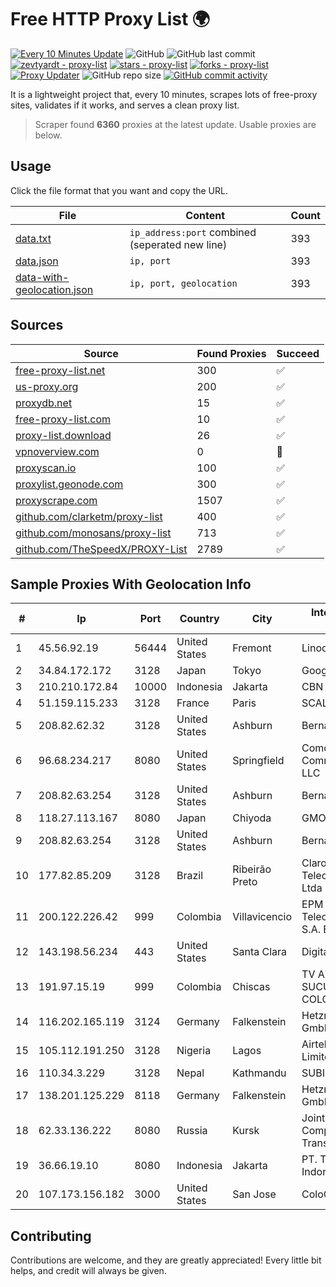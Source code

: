 
# Free HTTP Proxy List 🌍

[![Every 10 Minutes Update](https://github.com/mertguvencli/http-proxy-list/actions/workflows/main.yml/badge.svg?branch=main)](https://github.com/mertguvencli/http-proxy-list/actions/workflows/main.yml)
![GitHub](https://img.shields.io/github/license/mertguvencli/http-proxy-list)
![GitHub last commit](https://img.shields.io/github/last-commit/mertguvencli/http-proxy-list)
[![zevtyardt - proxy-list](https://img.shields.io/static/v1?label=zevtyardt&message=proxy-list&color=blue&logo=github)](https://github.com/zevtyardt/proxy-list "Go to GitHub repo")
[![stars - proxy-list](https://img.shields.io/github/stars/zevtyardt/proxy-list?style=social)](https://github.com/zevtyardt/proxy-list)
[![forks - proxy-list](https://img.shields.io/github/forks/zevtyardt/proxy-list?style=social)](https://github.com/zevtyardt/proxy-list)
[![Proxy Updater](https://github.com/zevtyardt/proxy-list/workflows/Proxy%20Updater/badge.svg)](https://github.com/zevtyardt/proxy-list/actions?query=workflow:"Proxy+Updater")
![GitHub repo size](https://img.shields.io/github/repo-size/zevtyardt/proxy-list)
[![GitHub commit activity](https://img.shields.io/github/commit-activity/m/zevtyardt/proxy-list?logo=commits)](https://github.com/zevtyardt/proxy-list/commits/main)

It is a lightweight project that, every 10 minutes, scrapes lots of free-proxy sites, validates if it works, and serves a clean proxy list.

> Scraper found **6360** proxies at the latest update. Usable proxies are below.

## Usage

Click the file format that you want and copy the URL.

|File|Content|Count|
|----|-------|-----|
|[data.txt](https://raw.githubusercontent.com/mertguvencli/http-proxy-list/main/proxy-list/data.txt)|`ip_address:port` combined (seperated new line)|393|
|[data.json](https://raw.githubusercontent.com/mertguvencli/http-proxy-list/main/proxy-list/data.json)|`ip, port`|393|
|[data-with-geolocation.json](https://raw.githubusercontent.com/mertguvencli/http-proxy-list/main/proxy-list/data-with-geolocation.json)|`ip, port, geolocation`|393|

## Sources

|Source|Found Proxies|Succeed|
|------|-------------|-------|
|[free-proxy-list.net](https://free-proxy-list.net)|300|✅|
|[us-proxy.org](https://www.us-proxy.org)|200|✅|
|[proxydb.net](http://proxydb.net)|15|✅|
|[free-proxy-list.com](https://free-proxy-list.com/?page=&port=&type%5B%5D=http&type%5B%5D=https&up_time=0&search=Search)|10|✅|
|[proxy-list.download](https://www.proxy-list.download/HTTP)|26|✅|
|[vpnoverview.com](https://vpnoverview.com/privacy/anonymous-browsing/free-proxy-servers)|0|🚫|
|[proxyscan.io](https://www.proxyscan.io)|100|✅|
|[proxylist.geonode.com](https://proxylist.geonode.com/api/proxy-list?limit=300&page=1&sort_by=lastChecked&sort_type=desc&protocols=http,https)|300|✅|
|[proxyscrape.com](https://api.proxyscrape.com/v2/?request=displayproxies&protocol=http&timeout=10000&country=all&ssl=all&anonymity=all)|1507|✅|
|[github.com/clarketm/proxy-list](https://raw.githubusercontent.com/clarketm/proxy-list/master/proxy-list-raw.txt)|400|✅|
|[github.com/monosans/proxy-list](https://raw.githubusercontent.com/monosans/proxy-list/main/proxies/http.txt)|713|✅|
|[github.com/TheSpeedX/PROXY-List](https://raw.githubusercontent.com/TheSpeedX/PROXY-List/master/http.txt)|2789|✅|


## Sample Proxies With Geolocation Info

|#|Ip|Port|Country|City|Internet Service Provider|
|-|--|----|-------|----|-------------------------|
|1|45.56.92.19|56444|United States|Fremont|Linode, LLC|
|2|34.84.172.172|3128|Japan|Tokyo|Google LLC|
|3|210.210.172.84|10000|Indonesia|Jakarta|CBN|
|4|51.159.115.233|3128|France|Paris|SCALEWAY|
|5|208.82.62.32|3128|United States|Ashburn|Bernardi Sounds|
|6|96.68.234.217|8080|United States|Springfield|Comcast Cable Communications, LLC|
|7|208.82.63.254|3128|United States|Ashburn|Bernardi Sounds|
|8|118.27.113.167|8080|Japan|Chiyoda|GMO Internet, Inc.|
|9|208.82.63.254|3128|United States|Ashburn|Bernardi Sounds|
|10|177.82.85.209|3128|Brazil|Ribeirão Preto|Claro NXT Telecomunicacoes Ltda|
|11|200.122.226.42|999|Colombia|Villavicencio|EPM Telecomunicaciones S.A. E.S.P|
|12|143.198.56.234|443|United States|Santa Clara|DigitalOcean, LLC|
|13|191.97.15.19|999|Colombia|Chiscas|TV AZTECA SUCURSAL COLOMBIA|
|14|116.202.165.119|3124|Germany|Falkenstein|Hetzner Online GmbH|
|15|105.112.191.250|3128|Nigeria|Lagos|Airtel Networks Limited|
|16|110.34.3.229|3128|Nepal|Kathmandu|SUBISU C7|
|17|138.201.125.229|8118|Germany|Falkenstein|Hetzner Online GmbH|
|18|62.33.136.222|8080|Russia|Kursk|Joint Stock Company TransTeleCom|
|19|36.66.19.10|8080|Indonesia|Jakarta|PT. Telekomunikasi Indonesia|
|20|107.173.156.182|3000|United States|San Jose|ColoCrossing|



## Contributing

Contributions are welcome, and they are greatly appreciated! Every
little bit helps, and credit will always be given.

